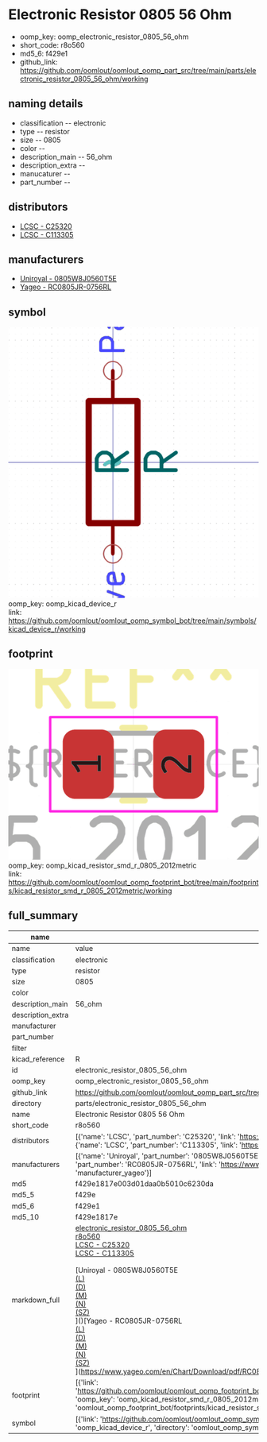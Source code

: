 # Electronic Resistor 0805 56 Ohm

  
* oomp_key: oomp_electronic_resistor_0805_56_ohm 
* short_code: r8o560
* md5_6: f429e1  
* github_link: https://github.com/oomlout/oomlout_oomp_part_src/tree/main/parts/electronic_resistor_0805_56_ohm/working  
## naming details
* classification -- electronic
* type -- resistor
* size -- 0805
* color -- 
* description_main -- 56_ohm
* description_extra -- 
* manucaturer -- 
* part_number -- 

## distributors
* [LCSC - C25320](https://lcsc.com/product-detail/C25320.html)  
* [LCSC - C113305](https://lcsc.com/product-detail/C113305.html)  

## manufacturers
* [Uniroyal - 0805W8J0560T5E]()  
* [Yageo - RC0805JR-0756RL](https://www.yageo.com/en/Chart/Download/pdf/RC0805JR-0756RL)  

## symbol

![](symbol/0/working/working_600.png)  
oomp_key: oomp_kicad_device_r  
link: https://github.com/oomlout/oomlout_oomp_symbol_bot/tree/main/symbols/kicad_device_r/working  

## footprint

![](footprint/0/working/working_600.png)  
oomp_key: oomp_kicad_resistor_smd_r_0805_2012metric  
link: https://github.com/oomlout/oomlout_oomp_footprint_bot/tree/main/footprints/kicad_resistor_smd_r_0805_2012metric/working  

## full_summary
| name | value | 
| --- | --- | 
| name | value | 
| classification | electronic | 
| type | resistor | 
| size | 0805 | 
| color |  | 
| description_main | 56_ohm | 
| description_extra |  | 
| manufacturer |  | 
| part_number |  | 
| filter |  | 
| kicad_reference | R | 
| id | electronic_resistor_0805_56_ohm | 
| oomp_key | oomp_electronic_resistor_0805_56_ohm | 
| github_link | https://github.com/oomlout/oomlout_oomp_part_src/tree/main/parts/electronic_resistor_0805_56_ohm/working | 
| directory | parts/electronic_resistor_0805_56_ohm | 
| name | Electronic Resistor 0805 56 Ohm | 
| short_code | r8o560 | 
| distributors | [{'name': 'LCSC', 'part_number': 'C25320', 'link': 'https://lcsc.com/product-detail/C25320.html', 'id': 'distributor_lcsc'}, {'name': 'LCSC', 'part_number': 'C113305', 'link': 'https://lcsc.com/product-detail/C113305.html', 'id': 'distributor_lcsc'}] | 
| manufacturers | [{'name': 'Uniroyal', 'part_number': '0805W8J0560T5E', 'link': '', 'id': 'manufacturer_uniroyal'}, {'name': 'Yageo', 'part_number': 'RC0805JR-0756RL', 'link': 'https://www.yageo.com/en/Chart/Download/pdf/RC0805JR-0756RL', 'id': 'manufacturer_yageo'}] | 
| md5 | f429e1817e003d01daa0b5010c6230da | 
| md5_5 | f429e | 
| md5_6 | f429e1 | 
| md5_10 | f429e1817e | 
| markdown_full | [electronic_resistor_0805_56_ohm](https://github.com/oomlout/oomlout_oomp_part_src/tree/main/parts/electronic_resistor_0805_56_ohm/working)<br>[r8o560](https://github.com/oomlout/oomlout_oomp_part_src/tree/main/parts/electronic_resistor_0805_56_ohm/working)<br>[LCSC - C25320<br>](https://lcsc.com/product-detail/C25320.html)[LCSC - C113305<br>](https://lcsc.com/product-detail/C113305.html)<br>[Uniroyal - 0805W8J0560T5E<br>[(L)<br>](https://www.lcsc.com/search?q=0805W8J0560T5E)[(D)<br>](https://www.digikey.com/en/products?,keywords=0805W8J0560T5E)[(M)<br>](https://www.mouser.com/Search/Refine?Keyword=0805W8J0560T5E)[(N)<br>](https://www.newark.com/search?st=0805W8J0560T5E)[(SZ)<br>](https://so.szlcsc.com/global.html?k=0805W8J0560T5E)]()[Yageo - RC0805JR-0756RL<br>[(L)<br>](https://www.lcsc.com/search?q=RC0805JR-0756RL)[(D)<br>](https://www.digikey.com/en/products?,keywords=RC0805JR-0756RL)[(M)<br>](https://www.mouser.com/Search/Refine?Keyword=RC0805JR-0756RL)[(N)<br>](https://www.newark.com/search?st=RC0805JR-0756RL)[(SZ)<br>](https://so.szlcsc.com/global.html?k=RC0805JR-0756RL)](https://www.yageo.com/en/Chart/Download/pdf/RC0805JR-0756RL) | 
| footprint | [{'link': 'https://github.com/oomlout/oomlout_oomp_footprint_bot/tree/main/foootprntss/kicad_resistor_smd_r_0805_2012metric', 'oomp_key': 'oomp_kicad_resistor_smd_r_0805_2012metric', 'directory': 'oomlout_oomp_footprint_bot/footprints/kicad_resistor_smd_r_0805_2012metric//working/working.kicad_mod'}] | 
| symbol | [{'link': 'https://github.com/oomlout/oomlout_oomp_symbol_bot/tree/main/symbols/kicad_device_r', 'oomp_key': 'oomp_kicad_device_r', 'directory': 'oomlout_oomp_symbol_bot/symbols/kicad_device_r//working/working.kicad_sym'}] | 
